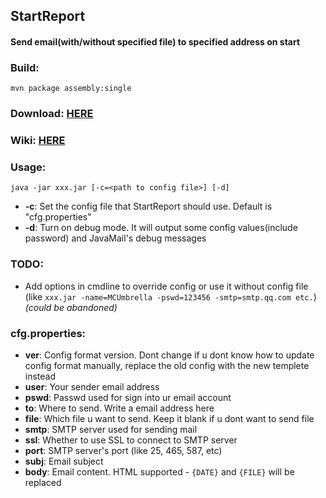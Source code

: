 ## StartReport
#### Send email(with/without specified file) to specified address on start
### Build:
`mvn package assembly:single`
### Download: [HERE](https://github.com/mcumbrella/startreport/releases)
### Wiki: [HERE](https://github.com/MCUmbrella/StartReport/wiki)
### Usage:
`java -jar xxx.jar [-c=<path to config file>] [-d]`
- **-c**: Set the config file that StartReport should use. Default is "cfg.properties"
- **-d**: Turn on debug mode. It will output some config values(include password) and JavaMail's debug messages
### TODO:
- Add options in cmdline to override config or use it without config file (like `xxx.jar -name=MCUmbrella -pswd=123456 -smtp=smtp.qq.com etc.`) *(could be abandoned)*
### cfg.properties:
- **ver**: Config format version. Dont change if u dont know how to update config format manually, replace the old config with the new templete instead
- **user**: Your sender email address
- **pswd**: Passwd used for sign into ur email account
- **to**: Where to send. Write a email address here
- **file**: Which file u want to send. Keep it blank if u dont want to send file
- **smtp**: SMTP server used for sending mail
- **ssl**: Whether to use SSL to connect to SMTP server
- **port**: SMTP server's port (like 25, 465, 587, etc)
- **subj**: Email subject
- **body**: Email content. HTML supported - `{DATE}` and `{FILE}` will be replaced
